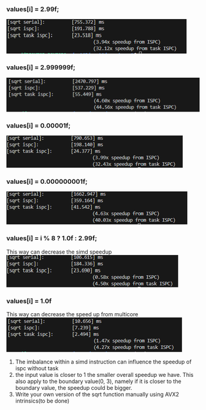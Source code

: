 ### values[i] = 2.99f;
![alt text](image-5.png)

### values[i] = 2.999999f;
![alt text](image.png)

### values[i] = 0.00001f;
![alt text](image-1.png)

### values[i] = 0.000000001f;
![alt text](image-2.png)

### values[i] = i % 8 ? 1.0f : 2.99f;
This way can decrease the simd speedup
![alt text](image-3.png)

###  values[i] = 1.0f
This way can decrease the speed up from multicore
![alt text](image-4.png)

1. The imbalance within a simd instruction can influence the speedup of ispc without task
2. the input value is closer to 1 the smaller overall speedup we have. This also apply to the boundary value(0, 3), namely if it is closer to the boundary value, the speedup could be bigger. 
3. Write your own version of the sqrt function manually using AVX2 intrinsics(to be done)